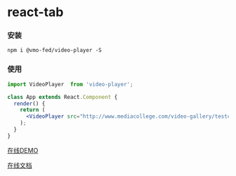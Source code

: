 # react-tab

### 安装

```shell
npm i @vmo-fed/video-player -S
```

### 使用

```jsx
import VideoPlayer  from 'video-player';

class App extends React.Component {
  render() {
    return (
      <VideoPlayer src="http://www.mediacollege.com/video-gallery/testclips/20051210-w50s_56K.flv" />
    );
  }
}
```

[在线DEMO](https://codesandbox.io/s/0qk6qkx1ll)

[在线文档](https://vmo-fed.github.io/react-tab/doc/#/video-player/doc/video-player)
